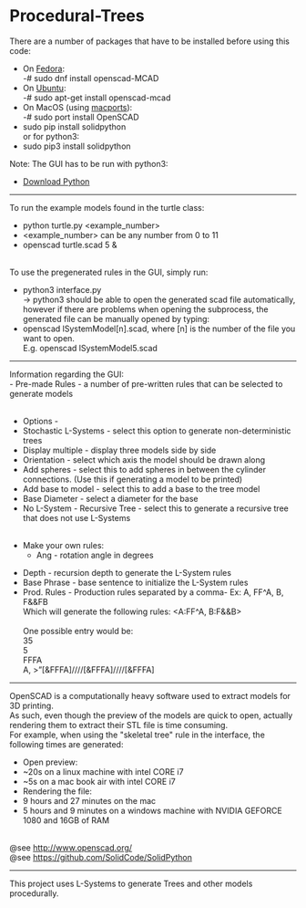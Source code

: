 # Procedural-Trees

 There are a number of packages that have to be installed before using this code: <br>
 - On <A HREF="https://start.fedoraproject.org">Fedora</A>: <br>
 -# sudo dnf install openscad-MCAD <br>
 - On <A HREF="https://www.ubuntu.com/desktop">Ubuntu</A>: <br>
 -# sudo apt-get install openscad-mcad <br>
 - On MacOS (using <A HREF="https://www.macports.org">macports</A>): <br>
 -# sudo port install OpenSCAD <br>
 - sudo pip install solidpython <br>
 or for python3: <br>
 - sudo pip3 install solidpython<br>

Note: The GUI has to be run with python3:<br>
 - <A HREF="https://www.python.org/downloads/">Download Python</A><br>

<hr>

 To run the example models found in the turtle class:<br>
 - python turtle.py \<example_number\><br>
 - \<example_number\> can be any number from 0 to 11
 - openscad turtle.scad 5 & <br><br>

 To use the pregenerated rules in the GUI, simply run: <br>
 - python3 interface.py <br>
 -> python3 should be able to open the generated scad file automatically, <br>
    however if there are problems when opening the subprocess, the generated file can be manually opened by typing: <br>
 - openscad lSystemModel[n].scad, where [n] is the number of the file you want to open. <br>
   E.g. openscad lSystemModel5.scad<br>

<hr>
Information regarding the GUI: <br>
 - Pre-made Rules - a number of pre-written rules that can be selected to generate models <br><br>

 - Options - <br>
 - Stochastic L-Systems - select this option to generate non-deterministic trees <br>
 - Display multiple - display three models side by side <br>
 - Orientation - select which axis the model should be drawn along <br>
 - Add spheres - select this to add spheres in between the cylinder connections. (Use this if generating a model to be printed) <br>
 - Add base to model - select this to add a base to the tree model <br>
 - Base Diameter - select a diameter for the base <br>
 - No L-System - Recursive Tree - select this to generate a recursive tree that does not use L-Systems <br><br>

 * Make your own rules:
	* Ang - rotation angle in degrees <br>
 - Depth - recursion depth to generate the L-System rules <br>
 - Base Phrase - base sentence to initialize the L-System rules <br>
 - Prod. Rules - Production rules separated by a comma- Ex: A, FF^A, B, F&&FB <br>
Which will generate the following rules: <A:FF^A, B:F&&B> <br><br>
One possible entry would be: <br>
35<br>
5<br>
FFFA<br>
A, >”[&FFFA]////[&FFFA]////[&FFFA]<br>


<hr>

OpenSCAD is a computationally heavy software used to extract models for 3D printing. <br>
As such, even though the preview of the models are quick to open, actually rendering them to extract their STL file is time consuming.<br>
For example, when using the "skeletal tree" rule in the interface, the following times are generated:<br>
 - Open preview: <br>
 - ~20s on a linux machine with intel CORE i7 <br>
 - ~5s on a mac book air with intel CORE i7 <br>
 - Rendering the file: <br>
 - 9 hours and 27 minutes on the mac <br>
 - 5 hours and 9 minutes on a windows machine with NVIDIA GEFORCE 1080 and 16GB of RAM <br><br>

 @see http://www.openscad.org/<br>
 @see https://github.com/SolidCode/SolidPython

<hr>

This project uses L-Systems to generate Trees and other models procedurally. 
